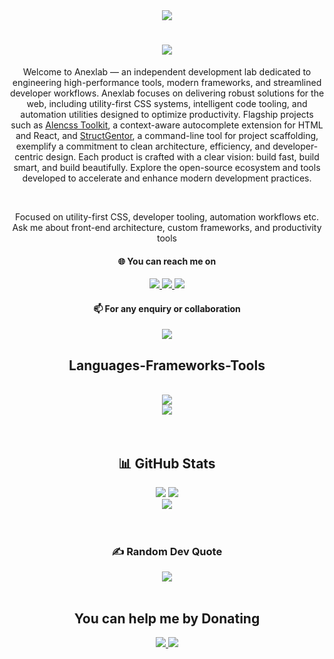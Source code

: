 <div display="flex" align="center">
<img src="https://i.imgur.com/pQWI7gn.gif" />
</div>

<!-- Auto typing animation -->
<h1 align="center">
  <a href="https://git.io/typing-svg"><img src="https://readme-typing-svg.herokuapp.com?font=Righteous&size=35&center=true&Center=true&duration=3500&pause=1000&width=435&lines=Hi+there+%F0%9F%91%8B;I'm+Anex!;Welcome+to+anexlab!" /></a>
</h1>

<!-- About -->
<!-- <img 
  src="https://cdna.artstation.com/p/assets/images/images/028/102/058/original/pixel-jeff-matrix-s.gif?1593487263" 
  width="380" 
  alt="a cool gif" 
  align="right" 
/> -->
<div>
  <p align="center">
    Welcome to Anexlab — an independent development lab dedicated to engineering high-performance tools, modern frameworks, and streamlined developer workflows. Anexlab focuses on delivering robust solutions for the web, including utility-first CSS systems, intelligent code tooling, and automation utilities designed to optimize productivity. Flagship projects such as <a href="https://github.com/anexlab/alencss-toolkit">Alencss Toolkit</a>, a context-aware autocomplete extension for HTML and React, and <a href="https://github.com/anexlab/structgentor">StructGentor</a>, a command-line tool for project scaffolding, exemplify a commitment to clean architecture, efficiency, and developer-centric design. Each product is crafted with a clear vision: build fast, build smart, and build beautifully. Explore the open-source ecosystem and tools developed to accelerate and enhance modern development practices.
  </p>
</div>
<br>


<!--- Some basics information -->
<div align="center">
    <p>
      Focused on utility-first CSS, developer tooling, automation workflows etc. <br>
      Ask me about front-end architecture, custom frameworks, and productivity tools <br> 
    </p>
    <h4>🌐 You can reach me on</h4>
    <div display="flex">
      <a href="https://youtube.com/@mr-anex"> <!-- YouTube -->
        <img src="https://img.shields.io/badge/YouTube-%23FF0000.svg?logo=YouTube&logoColor=white" />
      </a>
      <a href="https://instagram.com/anexcodes"> <!-- Instagram -->
        <img src="https://img.shields.io/badge/Instagram-%23E4405F.svg?logo=Instagram&logoColor=white" />
      </a>
      <a href="https://codepen.io/anexcodes"> <!-- Codepen -->
        <img src="https://img.shields.io/badge/Codepen-000000?style=for-the-badge&logo=codepen&logoColor=white" />
      </a>
    </div>
    <div>
      <h4>📫 For any enquiry or collaboration </h4>
      <div>
        <a href="mailto:developer.anex@gmail.com">
          <img src="https://img.shields.io/badge/Gmail-333333?style=for-the-badge&logo=gmail&logoColor=red" />
        </a>
      </div>
    </div>
  </div>
</div>

<!-- Skills -->
<h2 align="center">
  Languages-Frameworks-Tools
</h2>
<br/>
<div align="center">
    <img src="https://skillicons.dev/icons?i=html,css,scss,javascript,typescript,php,c,python,java,bootstrap,tailwind,wordpress" /><br>
    <img src="https://skillicons.dev/icons?i=nodejs,react,express,mongodb,mysql,aws,linux,git,github,codepen,figma,androidstudio" />
</div>
</div>

<br>
<br>

<!-- Github stats -->
<div align="center">
  <h2>📊 GitHub Stats</h2>
  <div display="flex" align="center">
    <img src="https://github-readme-stats.vercel.app/api?username=anexlab&theme=react&hide_border=true&include_all_commits=true&count_private=false" />
    <img src="https://github-readme-streak-stats.herokuapp.com/?user=anexlab&theme=react&hide_border=true" /> <br/>
    <img src="https://github-readme-stats.vercel.app/api/top-langs/?username=anexlab&theme=react&hide_border=true&include_all_commits=true&count_private=false&layout=compact" />
  </div>
</div> <br><br>

<!-- Quote -->
<div align="center">
  <h3 underline="none">✍️ Random Dev Quote</h3>
  <img src="https://quotes-github-readme.vercel.app/api?type=horizontal&theme=radical" />
</div>
<br>

<!-- Donating information -->
<div align="center">
  <h2 align="center">You can help me by Donating</h2>
  <div display="flex">
    <a href="https://buymeacoffee.com/AnexCodes">
      <img src="https://img.shields.io/badge/Buy%20Me%20a%20Coffee-ffdd00?style=for-the-badge&logo=buy-me-a-coffee&logoColor=black" />
    </a>
    <a href="https://ko-fi.com/mranex">
      <img src="https://img.shields.io/badge/Ko--fi-F16061?style=for-the-badge&logo=ko-fi&logoColor=white" />
    </a>
</div>
<br>
